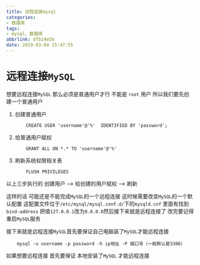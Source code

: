 ```yaml
---
title: 远程连接mysql
categories:
- 数据库
tags:
- mysql，数据库
abbrlink: dfb14e5b
date: 2019-03-04 15:47:55
---
```





  
# 远程连接`MySQL`

想要远程连接`MySQL` 那么必须是普通用户才行 不能是 `root` 用户 所以我们要先创建一个普通用户
1. 创建普通用户
    ```
        CREATE USER 'username'@'%'  IDENTIFIED BY 'password';
    ```
2. 给普通用户赋权
    ```
        GRANT ALL ON *.* TO 'username'@'%'
    ```
3. 刷新系统权限相关表  
    ```
        FLUSH PRIVILEGES
    ```
以上三步执行的 创建用户 --> 给创建的用户赋权 --> 刷新 

这样的话  可能还是不能完成`MySQL`的一个远程连接  这时候需要改变`MySQL`的一个默认配置 这配置文件位于`/etc/mysql/mysql.conf.d/`下的`mysqld.cnf` 里面有找到`bind-address` 把值`127.0.0.1`改为`0.0.0.0`然后接下来就是远程连接了  改完要记得重启`MySQL`服务

接下来就是远程连接`MySQL`首先要保证自己电脑装了`MySQL`才能远程连接 
```
    mysql -u username -p password -h ip地址 -P 端口号（一般默认是3306） 
```
如果想要远程连接 首先要保证 本地安装了`MySQL` 才能远程连接
